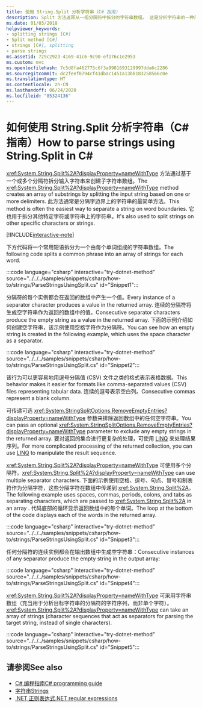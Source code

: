 ```yaml
---
title: 使用 String.Split 分析字符串（C# 指南）
description: Split 方法返回从一组分隔符中拆分的字符串数组。 这是分析字符串的一种简单方法。
ms.date: 01/03/2018
helpviewer_keywords:
- splitting strings [C#]
- Split method [C#]
- strings [C#], splitting
- parse strings
ms.assetid: 729c2923-4169-41c6-9c90-ef176c1e2953
ms.custom: mvc
ms.openlocfilehash: 7c5d8fa462775c6f3a9981693129997dda6c2286
ms.sourcegitcommit: dc2feef0794cf41dbac1451a13b8183258566c0e
ms.translationtype: HT
ms.contentlocale: zh-CN
ms.lasthandoff: 06/24/2020
ms.locfileid: "85324136"
---
```

# <a name="how-to-parse-strings-using-stringsplit-in-c"></a><span data-ttu-id="431e8-104">如何使用 String.Split 分析字符串（C\# 指南）</span><span class="sxs-lookup"><span data-stu-id="431e8-104">How to parse strings using String.Split in C\#</span></span>

<span data-ttu-id="431e8-105"><xref:System.String.Split%2A?displayProperty=nameWithType> 方法通过基于一个或多个分隔符拆分输入字符串来创建子字符串数组。</span><span class="sxs-lookup"><span data-stu-id="431e8-105">The <xref:System.String.Split%2A?displayProperty=nameWithType> method creates an array of substrings by splitting the input string based on one or more delimiters.</span></span> <span data-ttu-id="431e8-106">此方法通常是分隔字边界上的字符串的最简单方法。</span><span class="sxs-lookup"><span data-stu-id="431e8-106">This method is often the easiest way to separate a string on word boundaries.</span></span> <span data-ttu-id="431e8-107">它也用于拆分其他特定字符或字符串上的字符串。</span><span class="sxs-lookup"><span data-stu-id="431e8-107">It's also used to split strings on other specific characters or strings.</span></span>

[!INCLUDE[interactive-note](~/includes/csharp-interactive-note.md)]

<span data-ttu-id="431e8-108">下方代码将一个常用短语拆分为一个由每个单词组成的字符串数组。</span><span class="sxs-lookup"><span data-stu-id="431e8-108">The following code splits a common phrase into an array of strings for each word.</span></span>

:::code language="csharp" interactive="try-dotnet-method" source="../../../samples/snippets/csharp/how-to/strings/ParseStringsUsingSplit.cs" id="Snippet1":::

<span data-ttu-id="431e8-109">分隔符的每个实例都会在返回的数组中产生一个值。</span><span class="sxs-lookup"><span data-stu-id="431e8-109">Every instance of a separator character produces a value in the returned array.</span></span> <span data-ttu-id="431e8-110">连续的分隔符将生成空字符串作为返回的数组中的值。</span><span class="sxs-lookup"><span data-stu-id="431e8-110">Consecutive separator characters produce the empty string as a value in the returned array.</span></span> <span data-ttu-id="431e8-111">下面的示例介绍如何创建空字符串，该示例使用空格字符作为分隔符。</span><span class="sxs-lookup"><span data-stu-id="431e8-111">You can see how an empty string is created in the following example, which uses the space character as a separator.</span></span>

:::code language="csharp" interactive="try-dotnet-method" source="../../../samples/snippets/csharp/how-to/strings/ParseStringsUsingSplit.cs" id="Snippet2":::

<span data-ttu-id="431e8-112">该行为可以更容易地用逗号分隔值 (CSV) 文件之类的格式表示表格数据。</span><span class="sxs-lookup"><span data-stu-id="431e8-112">This behavior makes it easier for formats like comma-separated values (CSV) files representing tabular data.</span></span> <span data-ttu-id="431e8-113">连续的逗号表示空白列。</span><span class="sxs-lookup"><span data-stu-id="431e8-113">Consecutive commas represent a blank column.</span></span>

<span data-ttu-id="431e8-114">可传递可选 <xref:System.StringSplitOptions.RemoveEmptyEntries?displayProperty=nameWithType> 参数来排除返回数组中的任何空字符串。</span><span class="sxs-lookup"><span data-stu-id="431e8-114">You can pass an optional <xref:System.StringSplitOptions.RemoveEmptyEntries?displayProperty=nameWithType> parameter to exclude any empty strings in the returned array.</span></span> <span data-ttu-id="431e8-115">要对返回的集合进行更复杂的处理，可使用 [LINQ](../programming-guide/concepts/linq/index.md) 来处理结果序列。</span><span class="sxs-lookup"><span data-stu-id="431e8-115">For more complicated processing of the returned collection, you can use [LINQ](../programming-guide/concepts/linq/index.md) to manipulate the result sequence.</span></span>

<span data-ttu-id="431e8-116"><xref:System.String.Split%2A?displayProperty=nameWithType> 可使用多个分隔符。</span><span class="sxs-lookup"><span data-stu-id="431e8-116"><xref:System.String.Split%2A?displayProperty=nameWithType> can use multiple separator characters.</span></span>
<span data-ttu-id="431e8-117">下面的示例使用空格、逗号、句点、冒号和制表符作为分隔字符，这些分隔字符在数组中传递到 <xref:System.String.Split%2A>。</span><span class="sxs-lookup"><span data-stu-id="431e8-117">The following example uses spaces, commas, periods, colons, and tabs as separating characters, which are passed to <xref:System.String.Split%2A> in an array .</span></span>
<span data-ttu-id="431e8-118">代码底部的循环显示返回数组中的每个单词。</span><span class="sxs-lookup"><span data-stu-id="431e8-118">The loop at the bottom of the code displays each of the words in the returned array.</span></span>

:::code language="csharp" interactive="try-dotnet-method" source="../../../samples/snippets/csharp/how-to/strings/ParseStringsUsingSplit.cs" id="Snippet3":::

<span data-ttu-id="431e8-119">任何分隔符的连续实例都会在输出数组中生成空字符串：</span><span class="sxs-lookup"><span data-stu-id="431e8-119">Consecutive instances of any separator produce the empty string in the output array:</span></span>

:::code language="csharp" interactive="try-dotnet-method" source="../../../samples/snippets/csharp/how-to/strings/ParseStringsUsingSplit.cs" id="Snippet4":::

<span data-ttu-id="431e8-120"><xref:System.String.Split%2A?displayProperty=nameWithType> 可采用字符串数组（充当用于分析目标字符串的分隔符的字符序列，而非单个字符）。</span><span class="sxs-lookup"><span data-stu-id="431e8-120"><xref:System.String.Split%2A?displayProperty=nameWithType> can take an array of strings (character sequences that act as separators for parsing the target string, instead of single characters).</span></span>

:::code language="csharp" interactive="try-dotnet-method" source="../../../samples/snippets/csharp/how-to/strings/ParseStringsUsingSplit.cs" id="Snippet5":::

## <a name="see-also"></a><span data-ttu-id="431e8-121">请参阅</span><span class="sxs-lookup"><span data-stu-id="431e8-121">See also</span></span>

- [<span data-ttu-id="431e8-122">C# 编程指南</span><span class="sxs-lookup"><span data-stu-id="431e8-122">C# programming guide</span></span>](../programming-guide/index.md)
- [<span data-ttu-id="431e8-123">字符串</span><span class="sxs-lookup"><span data-stu-id="431e8-123">Strings</span></span>](../programming-guide/strings/index.md)
- [<span data-ttu-id="431e8-124">.NET 正则表达式</span><span class="sxs-lookup"><span data-stu-id="431e8-124">.NET regular expressions</span></span>](../../standard/base-types/regular-expressions.md)

